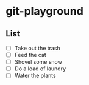 # git-playground

## List

- [ ] Take out the trash
- [ ] Feed the cat
- [ ] Shovel some snow
- [ ] Do a load of laundry
- [ ] Water the plants
